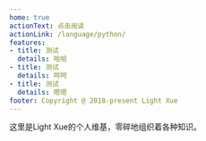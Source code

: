 ```yaml
---
home: true
actionText: 点击阅读
actionLink: /language/python/
features:
- title: 测试
  details: 哈哈
- title: 测试
  details: 呵呵
- title: 测试
  details: 嗯嗯
footer: Copyright @ 2018-present Light Xue
---
```


这里是Light Xue的个人维基，零碎地组织着各种知识。

